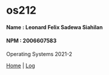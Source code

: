 # os212
#### Name : Leonard Felix Sadewa Siahilan
#### NPM  : 2006607583
 Operating Systems 2021-2
 
[Home](.) | [Log](TXT/mylog.txt)
